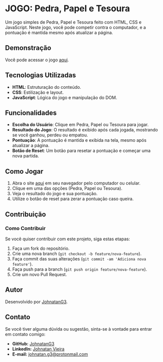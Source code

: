 # JOGO: Pedra, Papel e Tesoura

Um jogo simples de Pedra, Papel e Tesoura feito com HTML, CSS e JavaScript. Neste jogo, você pode competir contra o computador, e a pontuação é mantida mesmo após atualizar a página.

## Demonstração
Você pode acessar o jogo [aqui](https://jogo-pedra-papel-tesoura-portfolio.netlify.app/).

## Tecnologias Utilizadas

- **HTML**: Estruturação do conteúdo.
- **CSS**: Estilização e layout.
- **JavaScript**: Lógica do jogo e manipulação do DOM.

## Funcionalidades

- **Escolha do Usuário**: Clique em Pedra, Papel ou Tesoura para jogar.
- **Resultado do Jogo**: O resultado é exibido após cada jogada, mostrando se você ganhou, perdeu ou empatou.
- **Pontuação**: A pontuação é mantida e exibida na tela, mesmo após atualizar a página.
- **Botão de Reset**: Um botão para resetar a pontuação e começar uma nova partida.

## Como Jogar

1. Abra o site [aqui](https://jogo-pedra-papel-tesoura-portfolio.netlify.app/) em seu navegador pelo computador ou celular.
2. Clique em uma das opções (Pedra, Papel ou Tesoura).
3. Veja o resultado do jogo e sua pontuação.
4. Utilize o botão de reset para zerar a pontuação caso queira.

## Contribuição

### Como Contribuir

Se você quiser contribuir com este projeto, siga estas etapas:

1. Faça um fork do repositório.
2. Crie uma nova branch (`git checkout -b feature/nova-feature`).
3. Faça commit das suas alterações (`git commit -am 'Adiciona nova feature'`).
4. Faça push para a branch (`git push origin feature/nova-feature`).
5. Crie um novo Pull Request.

## Autor

Desenvolvido por [JohnatanG3](https://github.com/JohnatanG3).

## Contato

Se você tiver alguma dúvida ou sugestão, sinta-se à vontade para entrar em contato comigo:

- **GitHub:** [JohnatanG3](https://github.com/JohnatanG3)
- **LinkedIn:** [Johnatan Vieira](https://www.linkedin.com/in/johnatan-vieira-a602542aa/)
- **E-mail:** johnatan.g3@protonmail.com

